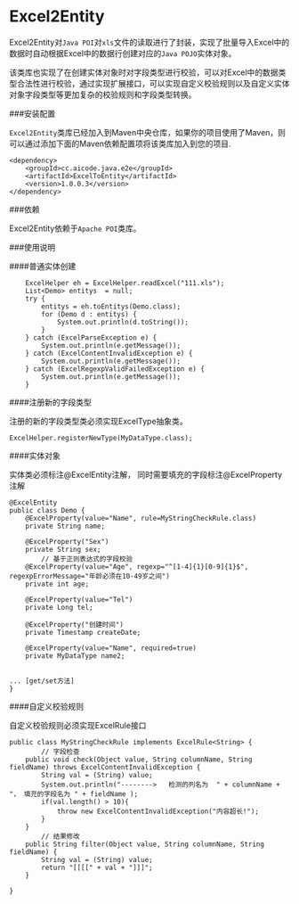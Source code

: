 Excel2Entity
====

Excel2Entity对`Java POI`对`xls`文件的读取进行了封装，实现了批量导入Excel中的数据时自动根据Excel中的数据行创建对应的`Java POJO`实体对象。

该类库也实现了在创建实体对象时对字段类型进行校验，可以对Excel中的数据类型合法性进行校验，通过实现扩展接口，可以实现自定义校验规则以及自定义实体对象字段类型等更加复杂的校验规则和字段类型转换。

###安装配置

`Excel2Entity`类库已经加入到Maven中央仓库，如果你的项目使用了Maven，则可以通过添加下面的Maven依赖配置项将该类库加入到您的项目.

    <dependency>
        <groupId>cc.aicode.java.e2e</groupId>
        <artifactId>ExcelToEntity</artifactId>
        <version>1.0.0.3</version>
    </dependency>


###依赖

Excel2Entity依赖于`Apache POI`类库。

###使用说明

####普通实体创建

        ExcelHelper eh = ExcelHelper.readExcel("111.xls");
        List<Demo> entitys  = null;
        try {
            entitys = eh.toEntitys(Demo.class);
            for (Demo d : entitys) {
                System.out.println(d.toString());
            }
        } catch (ExcelParseException e) {
            System.out.println(e.getMessage());
        } catch (ExcelContentInvalidException e) {
            System.out.println(e.getMessage());
        } catch (ExcelRegexpValidFailedException e) {
            System.out.println(e.getMessage());
        }


####注册新的字段类型

注册的新的字段类型类必须实现ExcelType抽象类。

	ExcelHelper.registerNewType(MyDataType.class);


####实体对象

实体类必须标注@ExcelEntity注解， 同时需要填充的字段标注@ExcelProperty注解

    @ExcelEntity
    public class Demo {
        @ExcelProperty(value="Name", rule=MyStringCheckRule.class)
        private String name;

        @ExcelProperty("Sex")
        private String sex;
            // 基于正则表达式的字段校验
        @ExcelProperty(value="Age", regexp="^[1-4]{1}[0-9]{1}$", regexpErrorMessage="年龄必须在10-49岁之间")
        private int age;

        @ExcelProperty(value="Tel")
        private Long tel;

        @ExcelProperty("创建时间")
        private Timestamp createDate;

        @ExcelProperty(value="Name", required=true)
        private MyDataType name2;


    ... [get/set方法]
    }

####自定义校验规则

自定义校验规则必须实现ExcelRule接口

    public class MyStringCheckRule implements ExcelRule<String> {
            // 字段检查
        public void check(Object value, String columnName, String fieldName) throws ExcelContentInvalidException {
            String val = (String) value;
            System.out.println("-------->   检测的列名为  " + columnName + "， 填充的字段名为 " + fieldName );
            if(val.length() > 10){
                throw new ExcelContentInvalidException("内容超长!");
            }
        }
            // 结果修改
        public String filter(Object value, String columnName, String fieldName) {
            String val = (String) value;
            return "[[[[" + val + "]]]";
        }

    }
